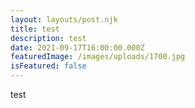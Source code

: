 ```yaml
---
layout: layouts/post.njk
title: test
description: test
date: 2021-09-17T16:00:00.000Z
featuredImage: /images/uploads/1700.jpg
isFeatured: false
---
```

test